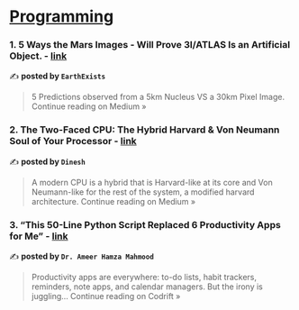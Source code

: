 
<h1><a href=https://medium.com/tag/programming/recommended target="_blank" rel="noopener noreferrer">Programming</a></h1>
<h3>1. 5 Ways the Mars Images - Will Prove 3I/ATLAS Is an Artificial Object. - <a href="https://medium.com/@earthexistclothing/5-ways-the-mars-images-will-prove-3i-atlas-is-an-artificial-object-41d458687e08?source=rss------programming-5" target="_blank" rel="noopener noreferrer">link</a></h3>

✍️ **posted by `EarthExists`**

<blockquote>5 Predictions observed from a 5km Nucleus VS a 30km Pixel Image.
Continue reading on Medium »</blockquote>

<h3>2. The Two-Faced CPU: The Hybrid Harvard & Von Neumann Soul of Your Processor - <a href="https://medium.com/@humble_bee/the-two-faced-cpu-the-hybrid-harvard-von-neumann-soul-of-your-processor-0397912b97f0?source=rss------programming-5" target="_blank" rel="noopener noreferrer">link</a></h3>

✍️ **posted by `Dinesh`**

<blockquote>A modern CPU is a hybrid that is Harvard-like at its core and Von Neumann-like for the rest of the system, a modified harvard architecture.
Continue reading on Medium »</blockquote>

<h3>3. “This 50-Line Python Script Replaced 6 Productivity Apps for Me” - <a href="https://medium.com/codrift/this-50-line-python-script-replaced-6-productivity-apps-for-me-101100104033?source=rss------programming-5" target="_blank" rel="noopener noreferrer">link</a></h3>

✍️ **posted by `Dr. Ameer Hamza Mahmood`**

<blockquote>Productivity apps are everywhere: to-do lists, habit trackers, reminders, note apps, and calendar managers. But the irony is juggling…
Continue reading on Codrift »</blockquote>

